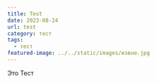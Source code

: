 ```yaml
---
title: Test
date: 2023-08-24
url: test
category: тест
tags:
  - тест
featured-image: ../../static/images/извне.jpg
---
```

Это Тест
